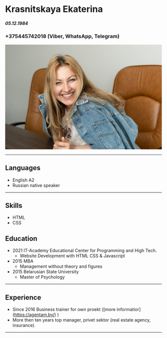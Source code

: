 # Krasnitskaya Ekaterina 
##### 05.12.1984
### +375445742018 (Viber, WhatsApp, Telegram)
![Foto](foto.jpg)
***
## **Languages** 
* English A2
* Russian native speaker
***
## **Skills**
* HTML
* CSS
## **Education**
* 2021 IT-Academy Educational Center for Programming and High Tech. 
    * Website Development with HTML CSS & Javascript
* 2015 MBA
    * Management without theory and figures
* 2015 Belarusian State University
    * Master of Psychology
***
## **Experience**
* Since 2016 Business trainer for own proekt ([more informatior] (https://agentam.by/) )
* More then ten years top manager, privet sektor (real estate agency, insurance).
***
